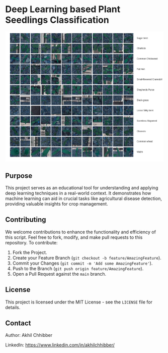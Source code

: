 # Deep Learning based Plant Seedlings Classification
<p align="center">
  <img src="https://github.com/akhilchibber/Plant-Seedlings-Classification/blob/main/Plant-Seedlings-Classification.png?raw=true" alt="earthml Logo">
</p>

## Purpose
This project serves as an educational tool for understanding and applying deep learning techniques in a real-world context. It demonstrates how machine learning can aid in crucial tasks like agricultural disease detection, providing valuable insights for crop management.

## Contributing
We welcome contributions to enhance the functionality and efficiency of this script. Feel free to fork, modify, and make pull requests to this repository. To contribute:

1. Fork the Project.
2. Create your Feature Branch (`git checkout -b feature/AmazingFeature`).
3. Commit your Changes (`git commit -m 'Add some AmazingFeature'`).
4. Push to the Branch (`git push origin feature/AmazingFeature`).
5. Open a Pull Request against the `main` branch.

## License

This project is licensed under the MIT License - see the `LICENSE` file for details.

## Contact

Author: Akhil Chhibber

LinkedIn: https://www.linkedin.com/in/akhilchhibber/
